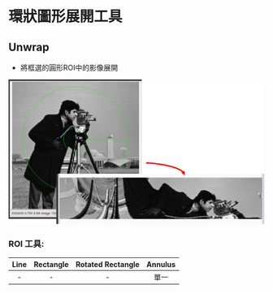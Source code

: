 # 環狀圖形展開工具

## Unwrap

* 將框選的圓形ROI中的影像展開

![](../../../.gitbook/assets/tu-pian-39.png)

### ROI 工具:

| Line | Rectangle | Rotated Rectangle | Annulus |
| :---: | :---: | :---: | :---: |
| - | - | - | 單一 |


